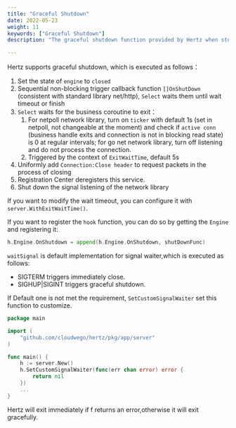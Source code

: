 ```yaml
---
title: "Graceful Shutdown"
date: 2022-05-23
weight: 11
keywords: ["Graceful Shutdown"]
description: "The graceful shutdown function provided by Hertz when stopping service."

---
```


Hertz supports graceful shutdown, which is executed as follows：

1. Set the state of `engine` to `closed`
2. Sequential non-blocking trigger callback function `[]OnShutDown` (consistent with standard library net/http), `Select` waits them until wait timeout or finish
3. `Select` waits for the business coroutine to exit：
   1. For netpoll network library, turn on `ticker` with default 1s (set in netpoll, not changeable at the moment) and check if `active conn` (business handle exits and connection is not in blocking read state) is 0 at regular intervals; for go net network library, turn off listening and do not process the connection.
   2. Triggered by the context of `ExitWaitTime`, default 5s
4. Uniformly add `Connection:Close header` to request packets in the process of closing
5. Registration Center deregisters this service.
6. Shut down the signal listening of the network library

If you want to modify the wait timeout, you can configure it with `server.WithExitWaitTime()`.

If you want to register the `hook` function, you can do so by getting the `Engine` and registering it:

```go
h.Engine.OnShutdown = append(h.Engine.OnShutdown, shutDownFunc)
```

`waitSignal` is default implementation for signal waiter,which is executed as follows:

- SIGTERM triggers immediately close.
- SIGHUP|SIGINT triggers graceful shutdown.

If Default one is not met the requirement, `SetCustomSignalWaiter` set this function to customize.

```go
package main

import (
	"github.com/cloudwego/hertz/pkg/app/server"
)

func main() {
	h := server.New()
	h.SetCustomSignalWaiter(func(err chan error) error {
		return nil
	})
	...
}

```

Hertz will exit immediately if f returns an error,otherwise it will exit gracefully.
